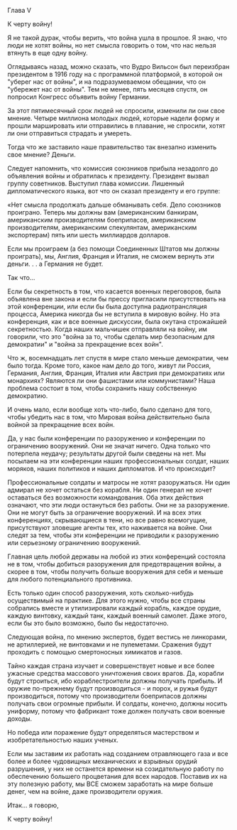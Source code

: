 Глава V

К черту войну!

Я не такой дурак, чтобы верить, что война ушла в прошлое. Я знаю, что люди не хотят войны, но нет смысла говорить о том, что нас нельзя втянуть в еще одну войну. 

Оглядываясь назад, можно сказать, что Вудро Вильсон был переизбран президентом в 1916 году на с программной платформой, в которой он "уберег нас от войны", и на подразумеваемом обещании, что он "убережет нас от войны". Тем не менее, пять месяцев спустя, он попросил Конгресс объявить войну Германии.

За этот пятимесячный срок людей не спросили, изменили ли они свое мнение. Четыре миллиона молодых людей, которые надели форму и прошли маршировать или отправились в плавание, не спросили, хотят ли они отправиться страдать и умереть.

Тогда что же заставило наше правительство так внезапно изменить свое мнение? Деньги.

Следует напомнить, что комиссия союзников прибыла незадолго до объявления войны и обратилась к президенту. Президент вызвал группу советников. Выступил глава комиссии. Лишенный дипломатического языка, вот что он сказал президенту и его группе:

«Нет смысла продолжать дальше обманывать себя. Дело союзников проиграно. Теперь мы должны вам (американским банкирам, американским производителям боеприпасов, американским производителям, американским спекулянтам, американским экспортерам) пять или шесть миллиардов долларов.

Если мы проиграем (а без помощи Соединенных Штатов мы должны проиграть), мы, Англия, Франция и Италия, не сможем вернуть эти деньги. . . а Германия не будет.

Так что...

Если бы секретность в том, что касается военных переговоров, была объявлена вне закона и если бы прессу пригласили присутствовать на этой конференции, или если бы была доступна радиотрансляция процесса, Америка никогда бы не вступила в мировую войну. Но эта конференция, как и все военные дискуссии, была окутана строжайшей секретностью. Когда наших мальчишек отправляли на войну, им говорили, что это "война за то, чтобы сделать мир безопасным для демократии" и "война за прекращение всех войн". 

Что ж, восемнадцать лет спустя в мире стало меньше демократии, чем было тогда. Кроме того, какое нам дело до того, живут ли Россия, Германия, Англия, Франция, Италия или Австрия при демократиях или монархиях? Являются ли они фашистами или коммунистами? Наша проблема состоит в том, чтобы сохранить нашу собственную демократию.

И очень мало, если вообще хоть что-либо, было сделано для того, чтобы убедить нас в том, что Мировая война действительно была войной за прекращение всех войн.

Да, у нас были конференции по разоружению и конференции по ограничению вооружений. Они не значат ничего. Одна только что потерпела неудачу; результаты другой были сведены на нет. Мы посылаем на эти конференции наших профессиональных солдат, наших моряков, наших политиков и наших дипломатов. И что происходит?

Профессиональные солдаты и матросы не хотят разоружаться. Ни один адмирал не хочет остаться без корабля. Ни один генерал не хочет оставаться без возможности командования. Оба этих действия означают, что эти люди остануться без работы. Они не за разоружение. Они не могут быть за ограничение вооружений. И на всех этих конференциях, скрывающиеся в тени, но все равно всемогущие, присутствуют зловещие агенты тех, кто наживается на войне. Они следят за тем, чтобы эти конференции не приводили к разоружению или серьезному ограничению вооружений.

Главная цель любой державы на любой из этих конференций состояла не в том, чтобы добиться разоружения для предотвращения войны, а скорее в том, чтобы получить больше вооружения для себя и меньше для любого потенциального противника.

Есть только один способ разоружения, хоть сколько-нибудь осуществимый на практике. Для этого нужно, чтобы все страны собрались вместе и утилизировали каждый корабль, каждое орудие, каждую винтовку, каждый танк, каждый военный самолет. Даже этого, если бы это было возможно, было бы недостаточно.

Следующая война, по мнению экспертов, будет вестись не линкорами, не артиллерией, не винтовками и не пулеметами. Сражения будут проходить с помощью смертоносных химикатов и газов.

Тайно каждая страна изучает и совершенствует новые и все более ужасные средства массового уничтожения своих врагов. Да, корабли будут строиться, ибо кораблестроители должны получать прибыль. И оружие по-прежнему будут производиться - и порох, и ружья будут производиться, потому что производители боеприпасов должны получать свои огромные прибыли. И солдаты, конечно, должны носить униформу, потому что фабрикант тоже должен получать свои военные доходы.

Но победа или поражение будут определяться мастерством и изобретательностью наших ученых.

Если мы заставим их работать над созданием отравляющего газа и все более и более чудовищных механических и взрывных орудий разрушения, у них не останется времени на созидательную работу по обеспечению большего процветания для всех народов. Поставив их на эту полезную работу, мы ВСЕ сможем заработать на мире больше денег, чем на войне, даже производители оружия.

Итак... я говорю,

К черту войну!

